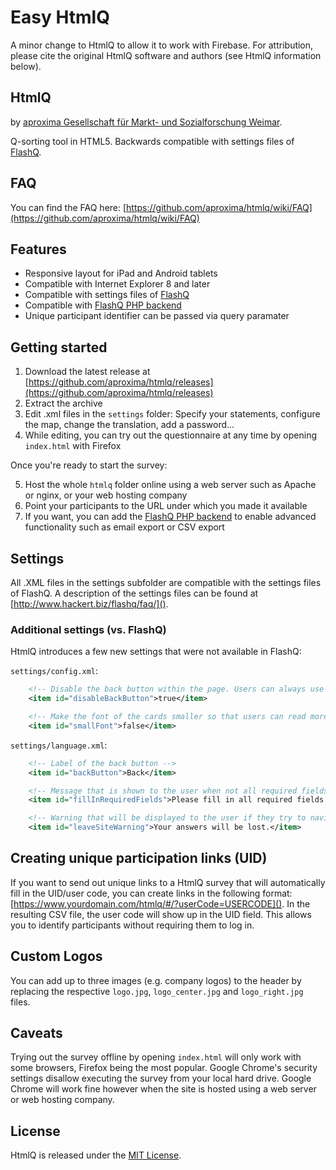 # Easy HtmlQ
A minor change to HtmlQ to allow it to work with Firebase. For attribution, please cite the original HtmlQ software and authors (see HtmlQ information below).



## HtmlQ

by [aproxima Gesellschaft für Markt- und Sozialforschung Weimar](http://www.aproxima.de/).

Q-sorting tool in HTML5. Backwards compatible with settings files of [FlashQ](http://www.hackert.biz/flashq/home/).

## FAQ

You can find the FAQ here: [https://github.com/aproxima/htmlq/wiki/FAQ](https://github.com/aproxima/htmlq/wiki/FAQ)

## Features

* Responsive layout for iPad and Android tablets
* Compatible with Internet Explorer 8 and later
* Compatible with settings files of [FlashQ](http://www.hackert.biz/flashq/home/)
* Compatible with [FlashQ PHP backend](http://www.hackert.biz/flashq/downloads/)
* Unique participant identifier can be passed via query paramater

## Getting started

1. Download the latest release at [https://github.com/aproxima/htmlq/releases](https://github.com/aproxima/htmlq/releases)
2. Extract the archive
3. Edit .xml files in the `settings` folder: Specify your statements, configure the map, change the translation, add a password...
4. While editing, you can try out the questionnaire at any time by opening `index.html` with Firefox

Once you're ready to start the survey:

5. Host the whole `htmlq` folder online using a web server such as Apache or nginx, or your web hosting company
6. Point your participants to the URL under which you made it available
7. If you want, you can add the [FlashQ PHP backend](http://www.hackert.biz/flashq/downloads/) to enable advanced functionality such as email export or CSV export

## Settings

All .XML files in the settings subfolder are compatible with the settings files of FlashQ. A description of the settings files can be found at [http://www.hackert.biz/flashq/faq/]().

### Additional settings (vs. FlashQ)

HtmlQ introduces a few new settings that were not available in FlashQ:

`settings/config.xml`:

```xml
    <!-- Disable the back button within the page. Users can always use the browser back button to navigate the survey anyway. -->
    <item id="disableBackButton">true</item>

    <!-- Make the font of the cards smaller so that users can read more of the text -->
    <item id="smallFont">false</item>
```


`settings/language.xml`:

```xml
    <!-- Label of the back button -->
    <item id="backButton">Back</item>

    <!-- Message that is shown to the user when not all required fields in step 5 were filled in -->
    <item id="fillInRequiredFields">Please fill in all required fields.</item>

    <!-- Warning that will be displayed to the user if they try to navigate away from the questionnaire and could lose their data -->
    <item id="leaveSiteWarning">Your answers will be lost.</item>
```

## Creating unique participation links (UID)

If you want to send out unique links to a HtmlQ survey that will automatically fill in the UID/user code, you can create links in the following format: [https://www.yourdomain.com/htmlq/#/?userCode=USERCODE](). In the resulting CSV file, the user code will show up in the UID field. This allows you to identify participants without requiring them to log in.

## Custom Logos

You can add up to three images (e.g. company logos) to the header by replacing the respective `logo.jpg`, `logo_center.jpg` and `logo_right.jpg` files.

## Caveats

Trying out the survey offline by opening `index.html` will only work with some browsers, Firefox being the most popular. Google Chrome's security settings disallow executing the survey from your local hard drive. Google Chrome will work fine however when the site is hosted using a web server or web hosting company.

## License

HtmlQ is released under the [MIT License](http://www.opensource.org/licenses/MIT).
